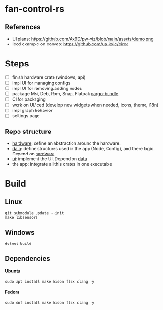 # fan-control-rs

## References
- UI plans: https://github.com/Ax9D/pw-viz/blob/main/assets/demo.png
- Iced example on canvas: https://github.com/ua-kxie/circe


# Steps
- [ ] finish hardware crate (windows, api)
- [ ] impl UI for managing configs
- [ ] impl UI for removing/adding nodes
- [ ] package Msi, Deb, Rpm, Snap, Flatpak [cargo-bundle](https://github.com/burtonageo/cargo-bundle)
- [ ] CI for packaging
- [ ] work on UI/Iced (develop new widgets when needed, icons, theme, i18n)
- [ ] impl graph behavior
- [ ] settings page

## Repo structure
- [hardware](./hardware/README.md): define an abstraction around the hardware.
- [data](./data/README.md): define structures used in the app (Node, Config), and there logic. Depend on [hardware](./hardware/README.md)
- [ui](./ui/README.md): implement the UI. Depend on [data](./data/README.md)
- the app: integrate all this crates in one executable


# Build

## Linux
```
git submodule update --init
make libsensors
```
## Windows
```
dotnet build
```
## Dependencies

#### Ubuntu
```
sudo apt install make bison flex clang -y
```
#### Fedora
```
sudo dnf install make bison flex clang -y